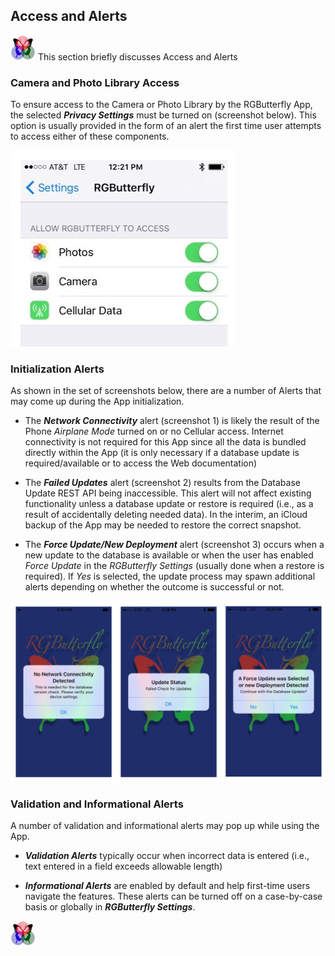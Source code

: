 ## Access and Alerts

[![RGButterfly Logo](images/RGButterfly_Logo.png)](https://spineo.github.io/RGButterflyTechDocs/) This section briefly discusses Access and Alerts

### Camera and Photo Library Access

To ensure access to the Camera or Photo Library by the RGButterfly App, the selected ___Privacy Settings___ must be turned on (screenshot below). This option is usually provided in the form of an alert the first time user attempts to access either of these components.

![Privacy Settings](images/PrivacySettings.jpg)


### Initialization Alerts

As shown in the set of screenshots below, there are a number of Alerts that may come up during the App initialization.
* The ___Network Connectivity___ alert (screenshot 1) is likely the result of the Phone _Airplane Mode_ turned on or no Cellular access. Internet connectivity is not required for this App since all the data is bundled directly within the App (it is only necessary if a database update is required/available or to access the Web documentation)

* The ___Failed Updates___ alert (screenshot 2) results from the Database Update REST API being inaccessible. This alert will not affect existing functionality unless a database update or restore is required (i.e., as a result of accidentally deleting needed data). In the interim, an iCloud backup of the App may be needed to restore the correct snapshot.

* The ___Force Update/New Deployment___ alert (screenshot 3) occurs when a new update to the database is available or when the user has enabled _Force Update_ in the _RGButterfly Settings_ (usually done when a restore is required). If _Yes_ is selected, the update process may spawn additional alerts depending on whether the outcome is successful or not.

![Initial Alerts](images/InitialAlerts.jpg)


### Validation and Informational Alerts

A number of validation and informational alerts may pop up while using the App.

* ___Validation Alerts___ typically occur when incorrect data is entered (i.e., text entered in a field exceeds allowable length)

* ___Informational Alerts___ are enabled by default and help first-time users navigate the features. These alerts can be turned off on a case-by-case basis or globally in ___RGButterfly Settings___.

[![RGButterfly Logo](images/RGButterfly_Logo.png)](https://spineo.github.io/RGButterflyTechDocs/)

